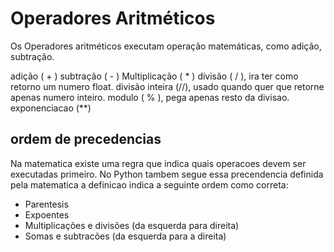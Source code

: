  # Operadores Aritméticos

Os Operadores aritméticos executam operação matemáticas, como adição, subtração.

adição          ( + )
subtração       ( - )
Multiplicação   ( * )
divisão         ( / ), ira ter como retorno um numero float.
divisão inteira (//),  usado quando quer que retorne apenas numero inteiro.
modulo          ( % ), pega apenas resto da divisao.
exponenciacao   (**)


## ordem de precedencias 

Na matematica existe uma regra que indica quais operacoes devem ser executadas primeiro.
No Python tambem segue essa precendencia definida pela matematica
a definicao indica a seguinte ordem como correta:

* Parentesis
* Expoentes
* Multiplicações e divisões (da esquerda para direita)
* Somas e subtracões (da esquerda para a direita)
 
